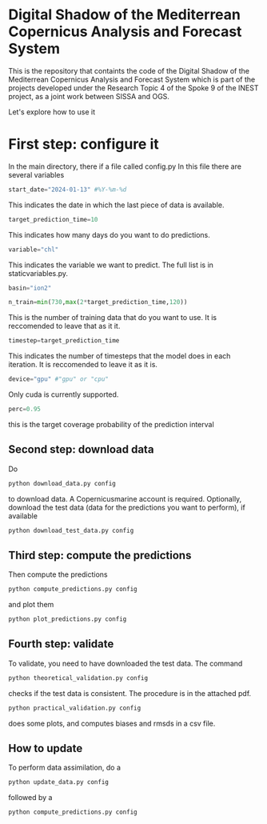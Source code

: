 # Digital Shadow of the Mediterrean Copernicus Analysis and Forecast System
This is the repository that containts the code of the Digital Shadow of the Mediterrean Copernicus Analysis and Forecast System which is part of the projects developed under the Research Topic 4 of the Spoke 9 of the INEST project, as a joint work between SISSA and OGS.

Let's explore how to use it

# First step: configure it
In the main directory, there if a file called config.py
In this file there are several variables
```python 
start_date="2024-01-13" #%Y-%m-%d
```

This indicates the date in which the last piece of data is available.

```python 
target_prediction_time=10
```

This indicates how many days do you want to do predictions.

```python 
variable="chl"
```

This indicates the variable we want to predict. The full list is in staticvariables.py.

```python 
basin="ion2"
```

```python 
n_train=min(730,max(2*target_prediction_time,120))
```
This is the number of training data that do you want to use. It is reccomended to leave that as it it.

```python 
timestep=target_prediction_time 
```
This indicates the number of timesteps that the model does in each iteration. It is reccomended to leave it as it is.
```python
device="gpu" #"gpu" or "cpu"
```
Only cuda is currently supported.

```python
perc=0.95
```
this is the target coverage probability of the prediction interval

## Second step: download data
Do
```bash
python download_data.py config
```
to download data. A Copernicusmarine account is required.
Optionally, download the test data (data for the predictions you want to perform), if available
```bash
python download_test_data.py config
```

## Third step: compute the predictions

Then compute the predictions
```bash
python compute_predictions.py config
```
and plot them
```bash
python plot_predictions.py config
```
## Fourth step: validate
To validate, you need to have downloaded the test data.
The command
```bash
python theoretical_validation.py config
```
checks if the test data is consistent. The procedure is in the attached pdf.
```bash
python practical_validation.py config
```
does some plots, and computes biases and rmsds in a csv file.

## How to update
To perform data assimilation, do a
```bash
python update_data.py config
```
followed by a 
```bash
python compute_predictions.py config
```
